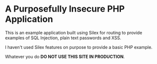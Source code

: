# A Purposefully Insecure PHP Application

This is an example application built using Silex for routing to provide examples of SQL Injection, plain text passwords and XSS.

I haven't used Silex features on purpose to provide a basic PHP example.


Whatever you do **DO NOT USE THIS SITE IN PRODUCTION**.